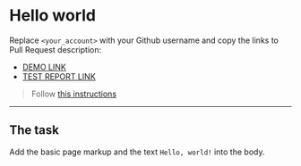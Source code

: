 # Hello world
Replace `<your_account>` with your Github username and copy the links to Pull Request description:
- [DEMO LINK](https://myroslav-diiak.github.io/layout_hello-world/)
- [TEST REPORT LINK](https://myroslav-diiak.github.io/layout_hello-world/report/html_report/)

> Follow [this instructions](https://mate-academy.github.io/layout_task-guideline/#how-to-solve-the-layout-tasks-on-github)
___

## The task
Add the basic page markup and the text `Hello, world!` into the body.
